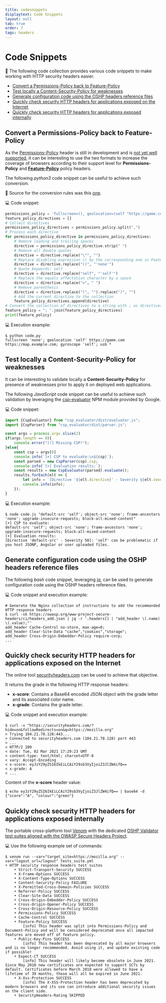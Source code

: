 ```yaml
---
title: codesnippets
displaytext: Code Snippets
layout: null
tab: true
order: 7
tags: headers
---
```


# Code Snippets

🧾 The following code collection provides various code snippets to make working with HTTP security headers easier.

* [Convert a Permissions-Policy back to Feature-Policy](#convert-a-permissions-policy-back-to-feature-policy)
* [Test locally a Content-Security-Policy for weaknesses](#test-locally-a-content-security-policy-for-weaknesses)
* [Generate configuration code using the OSHP headers reference files](#generate-configuration-code-using-the-oshp-headers-reference-files)
* [Quickly check security HTTP headers for applications exposed on the Internet](#quickly-check-security-http-headers-for-applications-exposed-on-the-internet)
* [Quickly check security HTTP headers for applications exposed internally](#quickly-check-security-http-headers-for-applications-exposed-internally)

## Convert a Permissions-Policy back to Feature-Policy

As the [Permissions-Policy](https://github.com/w3c/webappsec-permissions-policy/blob/main/permissions-policy-explainer.md) header is still in development and is [not yet well supported](https://caniuse.com/permissions-policy), it can be interesting to use the two formats to increase the coverage of browsers according to their support level for **Permissions-Policy** and **[Feature-Policy](https://developer.mozilla.org/en-US/docs/Web/HTTP/Headers/Feature-Policy)** policy headers.

The following _python3_ code snippet can be useful to achieve such conversion.

📑 Source for the conversion rules was this [one](https://github.com/w3c/webappsec-permissions-policy/blob/main/permissions-policy-explainer.md#appendix-big-changes-since-this-was-called-feature-policy).

💻 Code snippet:

```python
permissions_policy = 'fullscreen=(), geolocation=(self "https://game.com" "https://map.example.com"), gyroscope=(self), usb=*'
feature_policy_directives = []
# Collect directives
permissions_policy_directives = permissions_policy.split(",")
# Process each directive
for permissions_policy_directive in permissions_policy_directives:
    # Remove leading and trailing spaces
    directive = permissions_policy_directive.strip(" ")
    # Remove all double quotes
    directive = directive.replace("\"", "")
    # Replace disabling expression () by the corresponding one in Feature-Policy
    directive = directive.replace("()", "'none'")
    # Quote keywords: self
    directive = directive.replace("self", "'self'")
    # Replace the equals affectation character by a space
    directive = directive.replace("=", " ")
    # Remove parenthesis
    directive = directive.replace("(", "").replace(")", "")
    # Add the current directive to the collection
    feature_policy_directives.append(directive)
# Convert the collection of directives to a string with ; as directives separator
feature_policy = "; ".join(feature_policy_directives)
print(feature_policy)
```

💻 Execution example:

```shell
$ python code.py
fullscreen 'none'; geolocation 'self' https://game.com https://map.example.com; gyroscope 'self'; usb *
```

## Test locally a Content-Security-Policy for weaknesses

It can be interesting to validate locally a **Content-Security-Policy** for presence of weaknesses prior to apply it on deployed web applications.

The following _JavaScript_ code snippet can be useful to achieve such validation by leveraging the [csp-evaluator](https://github.com/google/csp-evaluator) NPM module provided by Google.

💻 Code snippet:

```javascript
import {CspEvaluator} from "csp_evaluator/dist/evaluator.js";
import {CspParser} from "csp_evaluator/dist/parser.js";

const args = process.argv.slice(2)
if(args.length == 0){
    console.error("[!] Missing CSP!");
}else{
    const csp = args[0]
    console.info(`[+] CSP to evaluate:\n${csp}`);
    const parsed = new CspParser(csp).csp;
    console.info(`[+] Evaluation results:`);
    const results = new CspEvaluator(parsed).evaluate();
    results.forEach(elt => {
        let info = `[Directive '${elt.directive}' - Severity ${elt.severity}]: ${elt.description}`;
        console.info(info);
    });
}
```

💻 Execution example:

```shell
$ node code.js "default-src 'self'; object-src 'none'; frame-ancestors 'none'; upgrade-insecure-requests; block-all-mixed-content"
[+] CSP to evaluate:
default-src 'self'; object-src 'none'; frame-ancestors 'none'; upgrade-insecure-requests; block-all-mixed-content
[+] Evaluation results:
[Directive 'default-src' - Severity 50]: 'self' can be problematic if you host JSONP, Angular or user uploaded files.
```

## Generate configuration code using the OSHP headers reference files

The following _bash_ code snippet, leveraging [jq](https://stedolan.github.io/jq/), can be used to generate configuration code using the OSHP headers reference files.

💻 Code snippet and execution example:

```shell
# Generate the Nginx collection of instructions to add the recommanded HTTP response headers
$ curl -sk https://owasp.org/www-project-secure-headers/ci/headers_add.json | jq -r '.headers[] | "add_header \(.name) \(.value);"'
add_header Cache-Control no-store, max-age=0;
add_header Clear-Site-Data "cache","cookies","storage";
add_header Cross-Origin-Embedder-Policy require-corp;
...
```

## Quickly check security HTTP headers for applications exposed on the Internet

The online tool [securityheaders.com](https://securityheaders.com) can be used to achieve that objective.

It returns the grade in the following HTTP response headers:

* **x-score**: Contains a Base64 encoded JSON object with the grade letter and its associated color name.
* **x-grade**: Contains the grade letter.

💻 Code snippet and execution example:

```shell
$ curl -v "https://securityheaders.com/?hide=on&followRedirects=on&q=https://mozilla.org"
> Trying 104.21.70.128:443...
> Connected to securityheaders.com (104.21.70.128) port 443
> ...
< HTTP/2 200
< date: Tue, 02 Mar 2021 17:29:23 GMT
< content-type: text/html; charset=UTF-8
< vary: Accept-Encoding
< x-score: eyJzY29yZSI6IkEiLCAiY29sb3VyIjoiZ3JlZW4ifQ==
< x-grade: A
< ...
```

Content of the **x-score** header value:

```shell
$ echo eyJzY29yZSI6IkEiLCAiY29sb3VyIjoiZ3JlZW4ifQ== | base64 -d
{"score":"A", "colour":"green"}
```

## Quickly check security HTTP headers for applications exposed internally

The portable cross-platform tool [Venom](https://github.com/ovh/venom) with the dedicated [OSHP Validator test suites aligned with the OWASP Secure Headers Project](https://github.com/oshp/oshp-validator).

💻 Use the following example set of commands:

```shell
$ venom run --var="target_site=https://mozilla.org" --var="logout_url=/logout" tests_suite.yml
• HTTP security response headers test suites
    • Strict-Transport-Security SUCCESS
    • X-Frame-Options SUCCESS
    • X-Content-Type-Options SUCCESS
    • Content-Security-Policy FAILURE
    • X-Permitted-Cross-Domain-Policies SUCCESS
    • Referrer-Policy SUCCESS
    • Clear-Site-Data SUCCESS
    • Cross-Origin-Embedder-Policy SUCCESS
    • Cross-Origin-Opener-Policy SUCCESS
    • Cross-Origin-Resource-Policy SUCCESS
    • Permissions-Policy SUCCESS    
    • Cache-Control SUCCESS    
    • Feature-Policy SUCCESS
        [info] This header was split into Permissions-Policy and Document-Policy and will be considered deprecated once all impacted features are moved off of feature policy.
    • Public-Key-Pins SUCCESS
        [info] This header has been deprecated by all major browsers and is no longer recommended. Avoid using it, and update existing code if possible!
    • Expect-CT SUCCESS
        [info] This header will likely become obsolete in June 2021. Since May 2018 new certificates are expected to support SCTs by default. Certificates before March 2018 were allowed to have a lifetime of 39 months, those will all be expired in June 2021.
    • X-Xss-Protection SUCCESS
        [info] The X-XSS-Protection header has been deprecated by modern browsers and its use can introduce additional security issues on the client side.
    • SecurityHeaders-Rating SKIPPED
```
